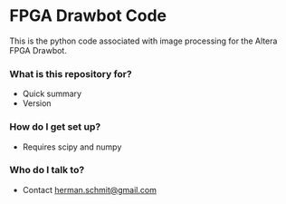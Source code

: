# FPGA Drawbot Code #

This is the python code associated with image processing for the Altera FPGA Drawbot.

### What is this repository for? ###

* Quick summary
* Version

### How do I get set up? ###

* Requires scipy and numpy

### Who do I talk to? ###

* Contact herman.schmit@gmail.com